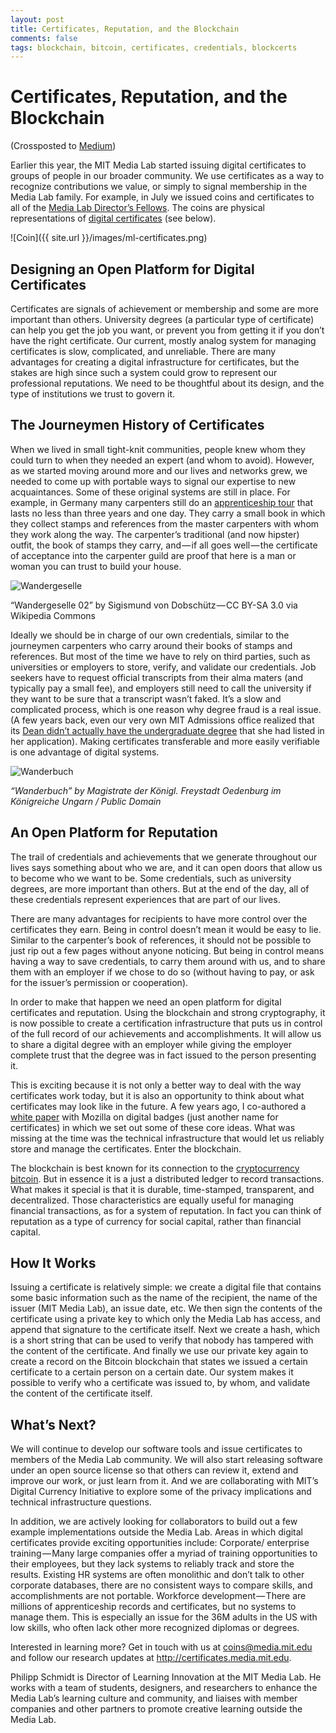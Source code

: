 ```yaml
---
layout: post
title: Certificates, Reputation, and the Blockchain
comments: false
tags: blockchain, bitcoin, certificates, credentials, blockcerts
---
```


# Certificates, Reputation, and the Blockchain

(Crossposted to [Medium](https://medium.com/mit-media-lab/certificates-reputation-and-the-blockchain-aee03622426f#.rgm5rdnwb))

Earlier this year, the MIT Media Lab started issuing digital certificates to groups of people in our broader community. We use certificates as a way to recognize contributions we value, or simply to signal membership in the Media Lab family. For example, in July we issued coins and certificates to all of the [Media Lab Director’s Fellows](https://www.media.mit.edu/people/?filter=directors-fellow). The coins are physical representations of [digital certificates](https://certs.media.mit.edu/8ca9cad234bdc2136532072e4a01b4898d45ef128d0cec499e76903787b9430d) (see below).

![Coin]({{ site.url }}/images/ml-certificates.png)

## Designing an Open Platform for Digital Certificates

Certificates are signals of achievement or membership and some are more important than others. University degrees (a particular type of certificate) can help you get the job you want, or prevent you from getting it if you don’t have the right certificate. Our current, mostly analog system for managing certificates is slow, complicated, and unreliable. There are many advantages for creating a digital infrastructure for certificates, but the stakes are high since such a system could grow to represent our professional reputations. We need to be thoughtful about its design, and the type of institutions we trust to govern it.

## The Journeymen History of Certificates

When we lived in small tight-knit communities, people knew whom they could turn to when they needed an expert (and whom to avoid). However, as we started moving around more and our lives and networks grew, we needed to come up with portable ways to signal our expertise to new acquaintances. Some of these original systems are still in place. For example, in Germany many carpenters still do an [apprenticeship tour](https://en.wikipedia.org/wiki/Journeyman_years) that lasts no less than three years and one day. They carry a small book in which they collect stamps and references from the master carpenters with whom they work along the way. The carpenter’s traditional (and now hipster) outfit, the book of stamps they carry, and — if all goes well — the certificate of acceptance into the carpenter guild are proof that here is a man or woman you can trust to build your house.

![Wandergeselle](https://upload.wikimedia.org/wikipedia/commons/thumb/3/33/Wandergeselle_02.JPG/640px-Wandergeselle_02.JPG)

“Wandergeselle 02” by Sigismund von Dobschütz — CC BY-SA 3.0 via Wikipedia Commons

Ideally we should be in charge of our own credentials, similar to the journeymen carpenters who carry around their books of stamps and references. But most of the time we have to rely on third parties, such as universities or employers to store, verify, and validate our credentials. Job seekers have to request official transcripts from their alma maters (and typically pay a small fee), and employers still need to call the university if they want to be sure that a transcript wasn’t faked. It’s a slow and complicated process, which is one reason why degree fraud is a real issue. (A few years back, even our very own MIT Admissions office realized that its [Dean didn’t actually have the undergraduate degree](http://www.nytimes.com/2007/04/27/us/27mit.html) that she had listed in her application). Making certificates transferable and more easily verifiable is one advantage of digital systems.

![Wanderbuch](https://upload.wikimedia.org/wikipedia/commons/thumb/3/3c/Wanderbuch2.jpg/607px-Wanderbuch2.jpg)

*“Wanderbuch” by Magistrate der Königl. Freystadt Oedenburg im Königreiche Ungarn / Public Domain*

## An Open Platform for Reputation

The trail of credentials and achievements that we generate throughout our lives says something about who we are, and it can open doors that allow us to become who we want to be. Some credentials, such as university degrees, are more important than others. But at the end of the day, all of these credentials represent experiences that are part of our lives.

There are many advantages for recipients to have more control over the certificates they earn. Being in control doesn’t mean it would be easy to lie. Similar to the carpenter’s book of references, it should not be possible to just rip out a few pages without anyone noticing. But being in control means having a way to save credentials, to carry them around with us, and to share them with an employer if we chose to do so (without having to pay, or ask for the issuer’s permission or cooperation).

In order to make that happen we need an open platform for digital certificates and reputation. Using the blockchain and strong cryptography, it is now possible to create a certification infrastructure that puts us in control of the full record of our achievements and accomplishments. It will allow us to share a digital degree with an employer while giving the employer complete trust that the degree was in fact issued to the person presenting it.

This is exciting because it is not only a better way to deal with the way certificates work today, but it is also an opportunity to think about what certificates may look like in the future. A few years ago, I co-authored a [white paper](https://wiki.mozilla.org/images/b/b1/OpenBadges-Working-Paper_092011.pdf) with Mozilla on digital badges (just another name for certificates) in which we set out some of these core ideas. What was missing at the time was the technical infrastructure that would let us reliably store and manage the certificates. Enter the blockchain.

The blockchain is best known for its connection to the [cryptocurrency bitcoin](https://en.wikipedia.org/wiki/Bitcoin). But in essence it is a just a distributed ledger to record transactions. What makes it special is that it is durable, time-stamped, transparent, and decentralized. Those characteristics are equally useful for managing financial transactions, as for a system of reputation. In fact you can think of reputation as a type of currency for social capital, rather than financial capital.

## How It Works

Issuing a certificate is relatively simple: we create a digital file that contains some basic information such as the name of the recipient, the name of the issuer (MIT Media Lab), an issue date, etc. We then sign the contents of the certificate using a private key to which only the Media Lab has access, and append that signature to the certificate itself. Next we create a hash, which is a short string that can be used to verify that nobody has tampered with the content of the certificate. And finally we use our private key again to create a record on the Bitcoin blockchain that states we issued a certain certificate to a certain person on a certain date. Our system makes it possible to verify who a certificate was issued to, by whom, and validate the content of the certificate itself.

## What’s Next?

We will continue to develop our software tools and issue certificates to members of the Media Lab community. We will also start releasing software under an open source license so that others can review it, extend and improve our work, or just learn from it. And we are collaborating with MIT’s Digital Currency Initiative to explore some of the privacy implications and technical infrastructure questions.

In addition, we are actively looking for collaborators to build out a few example implementations outside the Media Lab. Areas in which digital certificates provide exciting opportunities include:
		Corporate/ enterprise training — Many large companies offer a myriad of training opportunities to their employees, but they lack systems to reliably track and store the results. Existing HR systems are often monolithic and don’t talk to other corporate databases, there are no consistent ways to compare skills, and accomplishments are not portable.
		Workforce development — There are millions of apprenticeship records and certificates, but no systems to manage them. This is especially an issue for the 36M adults in the US with low skills, who often lack other more recognized diplomas or degrees.

Interested in learning more? Get in touch with us at coins@media.mit.edu and follow our research updates at http://certificates.media.mit.edu.

Philipp Schmidt is Director of Learning Innovation at the MIT Media Lab. He works with a team of students, designers, and researchers to enhance the Media Lab’s learning culture and community, and liaises with member companies and other partners to promote creative learning outside the Media Lab.
